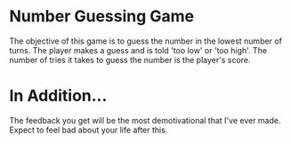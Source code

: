 Number Guessing Game
===================
The objective of this game is to guess the number in the lowest number of turns. The player makes a guess and is told 'too low' or 'too high'. The number of tries it takes to guess the number is the player's score. 


In Addition...
===
The feedback you get will be the most demotivational that I've ever made. Expect to feel bad about your life after this.